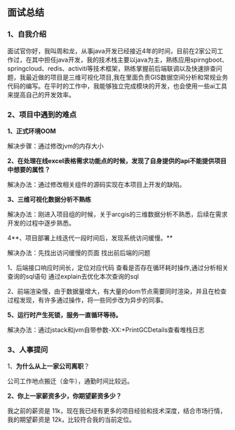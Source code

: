## 面试总结

### 1、自我介绍

面试官你好，我叫周和龙，从事java开发已经接近4年的时间，目前在2家公司工作过，在其中担任java开发，我的技术栈主要以java为主，熟练应用spirngboot、springcloud、redis、activiti等技术框架，熟练掌握前后端联调以及快速排查问题，我最近做的项目是三维可视化项目,我在里面负责GIS数据空间分析和常规业务代码的编写。在平时的工作中，我能够独立完成模块的开发，也会使用一些ai工具来提高自己的开发效率。

### 2、项目中遇到的难点

**1、正式环境OOM**

解决步骤：通过修改jvm的内存大小 

**2、在处理在线excel表格需求功能点的时候，发现了自身提供的api不能提供项目中想要的属性？**

解决办法：通过修改相关组件的源码实现在本项目上开发的缺陷。

**3、三维可视化数据分析不熟练**

解决办法：刚进入项目组的时候，关于arcgis的三维数据分析不熟悉，后续在需求开发的过程中逐步熟悉。

4**、项目部署上线迭代一段时间后，发现系统访问缓慢。**

解决办法：先找出访问缓慢的页面 找出前后端的问题

1、后端接口响应时间长，定位对应代码 查看是否存在循环耗时操作,通过分析相关查询的sql语句 通过explain去优化本次查询的sql

2、前端渲染慢，由于数据量增大，有大量的dom节点需要同时渲染，并且在检查过程发现，有许多通过操作，将一些同步改为异步的同事。

**5、运行时产生死锁，服务一直循环等待。**

解决办法：通过jstack和jvm自带参数-XX:+PrintGCDetails查看堆栈日志

### 3、人事提问

1、**为什么从上一家公司离职**？

公司工作地点搬迁（金牛），通勤时间比较远。

**2、你上一家薪资多少，你期望薪资多少？**

我之前的薪资是 11k，现在我已经有更多的项目经验和技术深度，结合市场行情，我的期望薪资是 12k，比较符合我的当前定位。

